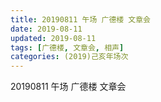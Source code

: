 ```yaml
---
title: 20190811 午场 广德楼 文章会
date: 2019-08-11
updated: 2019-08-11
tags: [广德楼, 文章会, 相声]
categories: (2019)己亥年场次
---
```

20190811 午场 广德楼 文章会